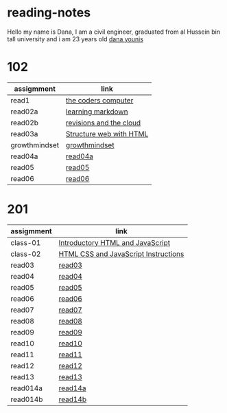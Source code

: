 # reading-notes
Hello my name is Dana, I am a civil engineer, graduated from al Hussein bin tall university and i am 23 years old
[dana younis](https://github.com/dana-younis)





# 102
| assigmment     | link                                       | 
| --------       | ----------                                 | 
| read1          | [the coders computer](102/read1.md)        | 
| read02a        | [learning markdown](102/read02b.md)        | 
| read02b        | [revisions and the cloud](102/read02b.md)  | 
| read03a        | [Structure web  with HTML](102/read03a.md) | 
|growthmindset   | [growthmindset](102/growthmindset.md)      | 
|read04a         | [read04a](102/read04a.md)                  |
|read05          | [read05](102/read05.md)                    |
|read06          | [read06](102/read06.md)                    |








# 201
| assigmment     | link                                                        | 
| --------       | ----------                                                  | 
| class-01       |[Introductory HTML and JavaScript](201/class-01.md)          | 
| class-02       |[HTML CSS and JavaScript Instructions](201/class-02.md)      | 
| read03         | [read03](201/read03.md)                                     | 
| read04         | [read04](201/read04.md)                                     | 
| read05         | [read05](201/read05.md)                                     | 
| read06         | [read06](201/read06.md)                                     |
| read07         | [read07](201/read07.md)                                     |
| read08         | [read08](201/read08.md)                                     | 
| read09         | [read09](201/read09.md)                                     | 
| read10         | [read10](201/read10.md)                                     | 
| read11         | [read11](201/read11.md)                                     | 
| read12         | [read12](201/read12.md)                                     | 
| read13         | [read13](201/read13.md)                                     |
| read014a       | [read14a](201/read14a.md)                                   |
| read014b       | [read14b](201/read14b.md)                                   |